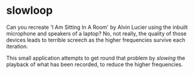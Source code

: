 # slowloop

Can you recreate 'I Am Sitting In A Room' by Alvin Lucier using the inbuilt microphone and speakers of a laptop?
No, not really, the quality of those devices leads to terrible screech as the higher frequencies survive each iteration.

This small application attempts to get round that problem by _slowing_ the playback of what has been recorded, to reduce the higher frequencies. 